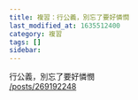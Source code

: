 ```yaml
---
title: 複習：行公義，別忘了要好憐憫
last_modified_at: 1635512400
category: 複習
tags: []
sidebar: 
---
```


<div>行公義，別忘了要好憐憫</div>
<div><a href="/posts/269192248" target="_blank">/posts/269192248</a></div>
